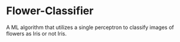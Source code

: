 # Flower-Classifier

A ML algorithm that utilizes a single perceptron to classify images of flowers as Iris or not Iris.
